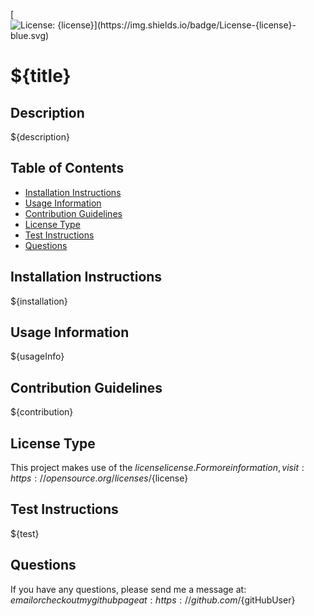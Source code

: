 [![License: ${license}](https://img.shields.io/badge/License-${license}-blue.svg)](https://opensource.org/licenses/MIT)

# ${title}

## Description
${description}

## Table of Contents
* [Installation Instructions](#installation-instructions)
* [Usage Information](#usage-information)
* [Contribution Guidelines](#contribution-guidelines)
* [License Type](#license-type)
* [Test Instructions](#test-instructions)
* [Questions](#questions)

## Installation Instructions
${installation}

## Usage Information
${usageInfo}

## Contribution Guidelines
${contribution}

## License Type
This project makes use of the ${license} license. 
For more information, visit: https://opensource.org/licenses/${license}

## Test Instructions
${test}


## Questions
If you have any questions, please send me a message at: ${email}
or check out my github page at: https://github.com/${gitHubUser}